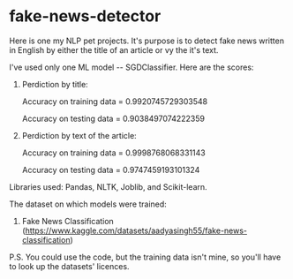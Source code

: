 # fake-news-detector
Here is one my NLP pet projects. It's purpose is to detect fake news written in English by either the title of an article or vy the it's text.

I've used only one ML model -- SGDClassifier. Here are the scores:

  1) Perdiction by title:

     Accuracy on training data = 0.9920745729303548

     Accuracy on testing data = 0.9038497074222359

  2) Perdiction by text of the article:

     Accuracy on training data = 0.9998768068331143

     Accuracy on testing data = 0.9747459193101324

Libraries used: Pandas, NLTK, Joblib, and Scikit-learn.

The dataset on which models were trained: 
  1) Fake News Classification (https://www.kaggle.com/datasets/aadyasingh55/fake-news-classification)

P.S. You could use the code, but the training data isn't mine, so you'll have to look up the datasets' licences.

